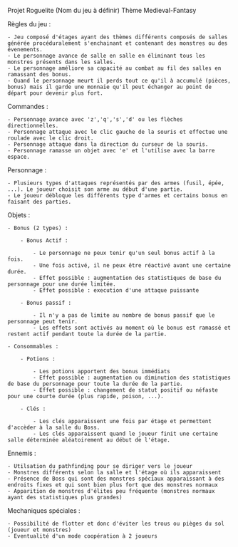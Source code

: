 Projet Roguelite (Nom du jeu à définir)
Thème Medieval-Fantasy

Règles du jeu :

    - Jeu composé d'étages ayant des thèmes différents composés de salles générée procéduralement s'enchainant et contenant des monstres ou des évenements.
    - Le personnage avance de salle en salle en éliminant tous les monstres présents dans les salles.
    - Le personnage améliore sa capacité au combat au fil des salles en ramassant des bonus.
    - Quand le personnage meurt il perds tout ce qu'il à accumulé (pièces, bonus) mais il garde une monnaie qu'il peut échanger au point de départ pour devenir plus fort.
 

Commandes :

    - Personnage avance avec 'z','q','s','d' ou les flèches directionnelles.
    - Personnage attaque avec le clic gauche de la souris et effectue une roulade avec le clic droit.
    - Personnage attaque dans la direction du curseur de la souris.
    - Personnage ramasse un objet avec 'e' et l'utilise avec la barre espace.

Personnage :

    - Plusieurs types d'attaques représentés par des armes (fusil, épée, ...). Le joueur choisit son arme au début d'une partie.
    - Le joueur débloque les différents type d'armes et certains bonus en faisant des parties.

Objets :

    - Bonus (2 types) : 

        - Bonus Actif :

            - Le personnage ne peux tenir qu'un seul bonus actif à la fois.
            - Une fois activé, il ne peux être réactivé avant une certaine durée.
            - Effet possible : augmentation des statistiques de base du personnage pour une durée limitée.
            - Effet possible : execution d'une attaque puissante

        - Bonus passif :

            - Il n'y a pas de limite au nombre de bonus passif que le personnage peut tenir.
            - Les effets sont activés au moment où le bonus est ramassé et restent actif pendant toute la durée de la partie.

    - Consommables :

        - Potions :

            - Les potions apportent des bonus immédiats 
            - Effet possible : augmentation ou diminution des statistiques de base du personnage pour toute la durée de la partie.
            - Effet possible : changement de statut positif ou néfaste pour une courte durée (plus rapide, poison, ...).

        - Clés :

            - Les clés apparaissent une fois par étage et permettent d'accèder à la salle du Boss.
            - Les clés apparaissent quand le joueur finit une certaine salle déterminée aléatoirement au début de l'étage.

Ennemis : 

    - Utilsation du pathfinding pour se diriger vers le joueur
    - Monstres différents selon la salle et l'étage où ils apparaissent
    - Présence de Boss qui sont des monstres spéciaux apparaissant à des endroits fixes et qui sont bien plus fort que des monstres normaux
    - Apparition de monstres d'élites peu fréquente (monstres normaux ayant des statistiques plus grandes)


Mechaniques spéciales :

    - Possibilité de flotter et donc d'éviter les trous ou pièges du sol (joueur et monstres)
    - Eventualité d'un mode coopération à 2 joueurs